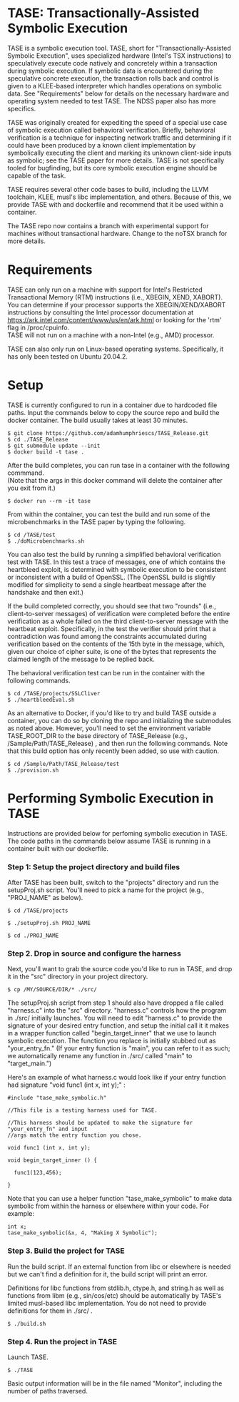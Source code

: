 # TASE: Transactionally-Assisted Symbolic Execution

TASE is a symbolic execution tool.  TASE, short for "Transactionally-Assisted Symbolic Execution", uses 
specialized hardware (Intel's TSX instructions) to speculatively execute code natively and concretely within a
transaction during symbolic execution.  If symbolic data is encountered during the speculative concrete 
execution, the transaction rolls back and control is given to a KLEE-based interpreter which handles operations
on symbolic data.  See "Requirements" below for details on the necessary hardware and operating system needed to test TASE.
The NDSS paper also has more specifics.

TASE was originally created for expediting the speed of a special use case of symbolic execution called behavioral 
verification.  Briefly, behavioral verification is a technique for inspecting network traffic and determining 
if it could have been produced by a known client implementation by symbolically executing the client and marking its
unknown client-side inputs as symbolic; see the TASE paper for more details.  TASE is not specifically tooled for bugfinding,
but its core symbolic execution engine should be capable of the task.

TASE requires several other code bases to build, including the LLVM toolchain, KLEE, musl's libc implementation, 
and others.  Because of this, we provide TASE with and dockerfile and recommend that it be used within a container.

The TASE repo now contains a branch with experimental support for machines without transactional hardware.  Change to the 
noTSX branch for more details.

# Requirements
TASE can only run on a machine with support for Intel's Restricted Transactional Memory (RTM) instructions (i.e., XBEGIN, XEND, XABORT).  
You can determine if your processor supports the XBEGIN/XEND/XABORT instructions by consulting the Intel processor 
documentation at https://ark.intel.com/content/www/us/en/ark.html or looking for the 'rtm' flag in /proc/cpuinfo.  
TASE will not run on a machine with a non-Intel (e.g., AMD) processor. 

TASE can also only run on Linux-based operating systems.  Specifically, it has only been tested on Ubuntu 20.04.2.

# Setup

TASE is currently configured to run in a container due to hardcoded file paths.  Input the commands below to copy the source repo and
build the docker container.  The build usually takes at least 30 minutes.

```
$ git clone https://github.com/adamhumphriescs/TASE_Release.git
$ cd ./TASE_Release
$ git submodule update --init
$ docker build -t tase .
```
After the build completes, you can run tase in a container with the following commmand.  
(Note that the args in this docker command will delete the container after you exit from it.)

```
$ docker run --rm -it tase
```

From within the container, you can test the build and run some of the microbenchmarks in the TASE paper by typing the following.
```
$ cd /TASE/test
$ ./doMicrobenchmarks.sh
```
You can also test the build by running a simplified behavioral verification test with TASE.  In this test a trace of messages, one of 
which contains the heartbleed exploit, is determined with symbolic execution to be consistent or inconsistent with a build of OpenSSL.  (The OpenSSL build is slightly
modified for simplicity to send a single heartbeat message after the handshake and then exit.)

If the build completed correctly, you should see that two "rounds" (i.e., client-to-server messages) of verification were completed before the
entire verification as a whole failed on the third client-to-server message with the heartbeat exploit.  Specifically,  in the test the verifier 
should print that a contradiction was found among the constraints accumulated during verification based on the contents of the 15th byte in the 
message, which, given our choice of cipher suite, is one of the bytes that represents the claimed length of the message to be replied back.

The behavioral verification test can be run in the container with the following commands.
```
$ cd /TASE/projects/SSLCliver
$ ./heartbleedEval.sh
```

As an alternative to Docker, if you'd like to try and build TASE outside a container, you can do so by cloning the repo and initializing the submodules as
noted above.  However, you'll need to set the environment variable TASE_ROOT_DIR to the base directory of TASE_Release 
(e.g., /Sample/Path/TASE_Release) , and then run the following commands.  Note that this build option has only recently been added, so use with caution.
```
$ cd /Sample/Path/TASE_Release/test
$ ./provision.sh
```

# Performing Symbolic Execution in TASE
Instructions are provided below for perfoming symbolic execution in TASE.  
The code paths in the commands below assume TASE is running in a container built with our dockerfile.

### Step 1: Setup the project directory and build files

After TASE has been built, switch to the "projects" directory and run the setupProj.sh script.  You'll need to pick a name 
for the project (e.g., "PROJ_NAME" as below).

```$ cd /TASE/projects ```

```$ ./setupProj.sh PROJ_NAME       ```

```$ cd ./PROJ_NAME ```

### Step 2.  Drop in source and configure the harness

Next, you'll want to grab the source code you'd like to run in TASE, and drop it in the "src" directory in your project directory.

```$ cp /MY/SOURCE/DIR/* ./src/ ``` 

The setupProj.sh script from step 1 should also have dropped a file called "harness.c" into the "src" directory.  "harness.c" controls how the program
in ./src/ initially launches.  You will need to edit "harness.c" to provide the signature of your desired entry function, and setup the initial call it it 
makes in a wrapper function called "begin_target_inner" that we use to launch symbolic execution.  The function you replace is initially stubbed 
out as "your_entry_fn."  (If your entry function is "main", you can refer to it as such; we automatically rename any function in ./src/ called "main"
to "target_main.")

Here's an example of what harness.c would look like if your entry function had signature "void func1 (int x, int y);" :

```
#include "tase_make_symbolic.h"

//This file is a testing harness used for TASE.  

//This harness should be updated to make the signature for "your_entry_fn" and input
//args match the entry function you chose.

void func1 (int x, int y);

void begin_target_inner () {

  func1(123,456);

}
```
Note that you can use a helper function "tase_make_symbolic" to make data symbolic from within the harness or elsewhere within your code.
For example:

```
int x;
tase_make_symbolic(&x, 4, "Making X Symbolic"); 
```

### Step 3.  Build the project for TASE
Run the build script.  If an external function from libc or elsewhere is needed but we can't find a definition for it, the build script will print an error.

Definitions for libc functions from stdlib.h, ctype.h, and string.h as well as functions from libm (e.g., sin/cos/etc) should be automatically by TASE's limited musl-based libc implementation.  You do not need to provide definitions for them in ./src/ .

```$ ./build.sh```

### Step 4.  Run the project in TASE
Launch TASE.
  
```$ ./TASE ```

Basic output information will be in the file named "Monitor", including the number of paths traversed.

